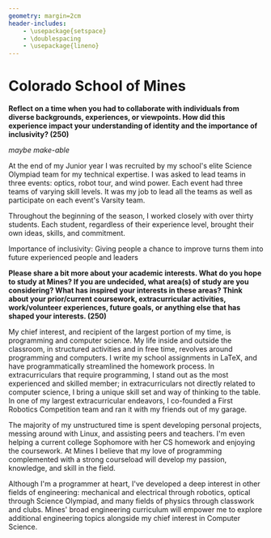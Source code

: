 ```yaml
---
geometry: margin=2cm
header-includes:
    - \usepackage{setspace}
    - \doublespacing
    - \usepackage{lineno}
---
```


# Colorado School of Mines

**Reflect on a time when you had to collaborate with individuals from diverse
backgrounds, experiences, or viewpoints. How did this experience impact your
understanding of identity and the importance of inclusivity? (250)**

*maybe make-able*

At the end of my Junior year I was recruited by my school's elite Science
Olympiad team for my technical expertise. I was asked to lead teams in three
events: optics, robot tour, and wind power. Each event had three teams of
varying skill levels. It was my job to lead all the teams as well as
participate on each event's Varsity team.

Throughout the beginning of the season, I worked closely with over thirty
students. Each student, regardless of their experience level, brought their own
ideas, skills, and commitment.

Importance of inclusivity: Giving people a chance to improve turns them into
future experienced people and leaders

**Please share a bit more about your academic interests. What do you hope to
study at Mines? If you are undecided, what area(s) of study are you
considering? What has inspired your interests in these areas? Think about your
prior/current coursework, extracurricular activities, work/volunteer
experiences, future goals, or anything else that has shaped your interests. (250)**

My chief interest, and recipient of the largest portion of my time, is
programming and computer science. My life inside and outside the classroom, in
structured activities and in free time, revolves around programming and
computers. I write my school assignments in LaTeX, and have programmatically
streamlined the homework process. In extracurriculars that require programming,
I stand out as the most experienced and skilled member; in extracurriculars not
directly related to computer science, I bring a unique skill set and way of
thinking to the table. In one of my largest extracurricular endeavors, I
co-founded a First Robotics Competition team and ran it with my friends out of
my garage.

The majority of my unstructured time is spent developing personal projects,
messing around with Linux, and assisting peers and teachers. I'm even helping a
current college Sophomore with her CS homework and enjoying the coursework. At
Mines I believe that my love of programming complemented with a strong
courseload will develop my passion, knowledge, and skill in the field.

Although I'm a programmer at heart, I've developed a deep interest in other
fields of engineering: mechanical and electrical through robotics, optical
through Science Olympiad, and many fields of physics through classwork and
clubs. Mines' broad engineering curriculum will empower me to explore
additional engineering topics alongside my chief interest in Computer Science.

